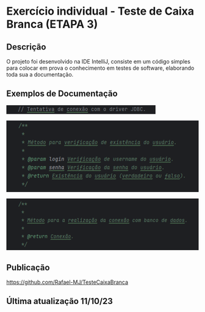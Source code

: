 # Exercício individual - Teste de Caixa Branca (ETAPA 3)

## Descrição
O projeto foi desenvolvido na IDE IntelliJ, consiste em um código simples para colocar em prova o conhecimento em testes de software, elaborando toda sua a documentação.

## Exemplos de Documentação

![Anotação](n1.png)

![Anotação](n2.png)

![Anotação](n3.png)

## Publicação
https://github.com/Rafael-MJ/TesteCaixaBranca

## Última atualização 11/10/23
